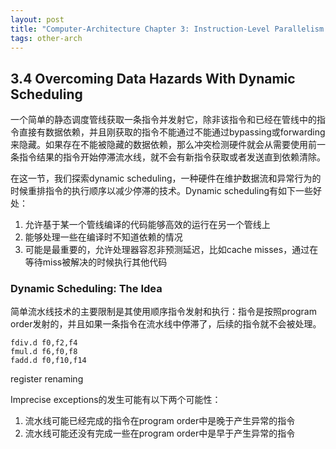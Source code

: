 ```yaml
---
layout: post
title: "Computer-Architecture Chapter 3: Instruction-Level Parallelism and Its Exploitation"
tags: other-arch
---
```


## 3.4 Overcoming Data Hazards With Dynamic Scheduling

一个简单的静态调度管线获取一条指令并发射它，除非该指令和已经在管线中的指令直接有数据依赖，并且刚获取的指令不能通过不能通过bypassing或forwarding来隐藏。如果存在不能被隐藏的数据依赖，那么冲突检测硬件就会从需要使用前一条指令结果的指令开始停滞流水线，就不会有新指令获取或者发送直到依赖清除。

在这一节，我们探索dynamic scheduling，一种硬件在维护数据流和异常行为的时候重排指令的执行顺序以减少停滞的技术。Dynamic scheduling有如下一些好处：

1. 允许基于某一个管线编译的代码能够高效的运行在另一个管线上
2. 能够处理一些在编译时不知道依赖的情况
3. 可能是最重要的，允许处理器容忍非预测延迟，比如cache misses，通过在等待miss被解决的时候执行其他代码

### Dynamic Scheduling: The Idea

简单流水线技术的主要限制是其使用顺序指令发射和执行：指令是按照program order发射的，并且如果一条指令在流水线中停滞了，后续的指令就不会被处理。

```csv
fdiv.d f0,f2,f4
fmul.d f6,f0,f8
fadd.d f0,f10,f14
```

register renaming

Imprecise exceptions的发生可能有以下两个可能性：

1. 流水线可能已经完成的指令在program order中是晚于产生异常的指令
2. 流水线可能还没有完成一些在program order中是早于产生异常的指令
